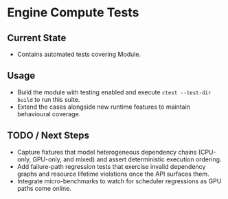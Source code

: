# Engine Compute Tests

## Current State

- Contains automated tests covering Module.

## Usage

- Build the module with testing enabled and execute `ctest --test-dir build` to run this suite.
- Extend the cases alongside new runtime features to maintain behavioural coverage.

## TODO / Next Steps

- Capture fixtures that model heterogeneous dependency chains (CPU-only,
  GPU-only, and mixed) and assert deterministic execution ordering.
- Add failure-path regression tests that exercise invalid dependency graphs and
  resource lifetime violations once the API surfaces them.
- Integrate micro-benchmarks to watch for scheduler regressions as GPU paths
  come online.
